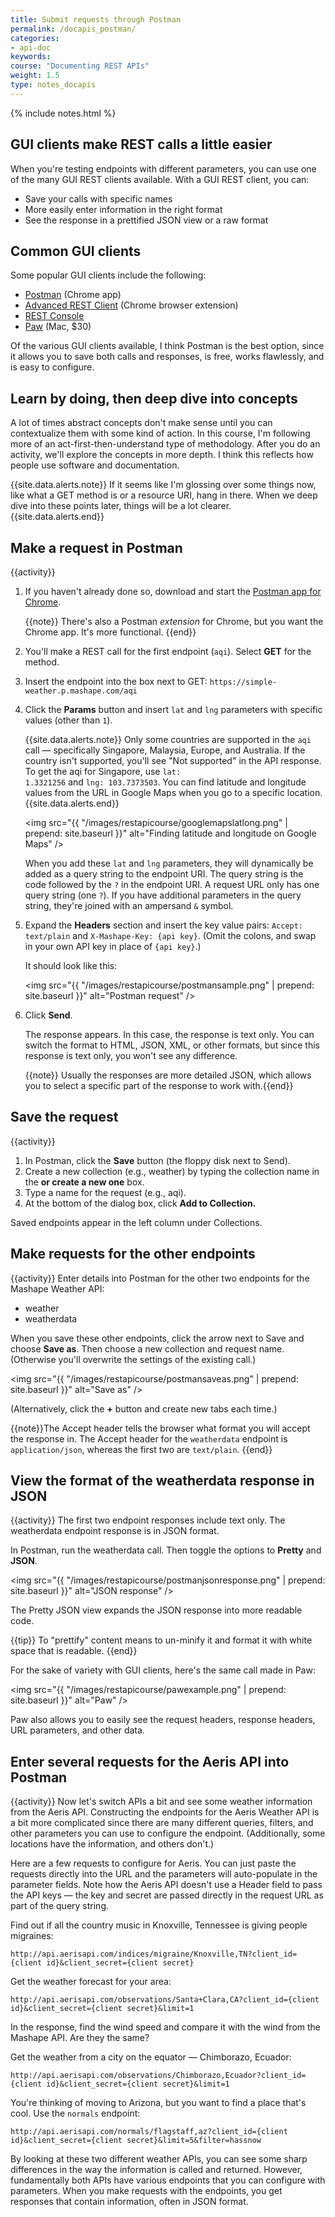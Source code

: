 ```yaml
---
title: Submit requests through Postman
permalink: /docapis_postman/
categories:
- api-doc
keywords: 
course: "Documenting REST APIs"
weight: 1.5
type: notes_docapis
---
```

{% include notes.html %}

## GUI clients make REST calls a little easier

When you're testing endpoints with different parameters, you can use one of the many GUI REST clients available. With a GUI REST client, you can:

* Save your calls with specific names
* More easily enter information in the right format
* See the response in a prettified JSON view or a raw format

## Common GUI clients

Some popular GUI clients include the following:

* [Postman](https://chrome.google.com/webstore/detail/postman/fhbjgbiflinjbdggehcddcbncdddomop?hl=en) (Chrome app)
* [Advanced REST Client](https://chrome.google.com/webstore/detail/advanced-rest-client/hgmloofddffdnphfgcellkdfbfbjeloo) (Chrome browser extension)
* [REST Console](https://chrome.google.com/webstore/detail/rest-console/cokgbflfommojglbmbpenpphppikmonn)
* [Paw](https://luckymarmot.com/paw) (Mac, $30)

Of the various GUI clients available, I think Postman is the best option, since it allows you to save both calls and responses, is free, works flawlessly, and is easy to configure.

## Learn by doing, then deep dive into concepts

A lot of times abstract concepts don't make sense until you can contextualize them with some kind of action. In this course, I'm following more of an act-first-then-understand type of methodology. After you do an activity, we'll explore the concepts in more depth. I think this reflects how people use software and documentation.

{{site.data.alerts.note}} If it seems like I'm glossing over some things now, like what a GET method is or a resource URI, hang in there. When we deep dive into these points later, things will be a lot clearer. {{site.data.alerts.end}}

## Make a request in Postman
{{activity}}
1. If you haven't already done so, download and start the [Postman app for Chrome](https://chrome.google.com/webstore/detail/postman/fhbjgbiflinjbdggehcddcbncdddomop?hl=en).

    {{note}} There's also a Postman <i>extension</i> for Chrome, but you want the Chrome app. It's more functional. {{end}}

2. You'll make a REST call for the first endpoint (`aqi`). Select **GET** for the method.
3. Insert the endpoint into the box next to GET: `https://simple-weather.p.mashape.com/aqi`
4. Click the **Params** button and insert `lat` and `lng` parameters with specific values (other than `1`).

    {{site.data.alerts.note}} Only some countries are supported in the <code>aqi</code> call &mdash; specifically Singapore, Malaysia, Europe, and Australia. If the country isn't supported, you'll see "Not supported" in the API response. To get the aqi for Singapore, use <code>lat: 1.3321256</code> and <code>lng: 103.7373503</code>. You can find latitude and longitude values from the URL in Google Maps when you go to a specific location.{{site.data.alerts.end}}

    <img src="{{ "/images/restapicourse/googlemapslatlong.png" | prepend: site.baseurl }}" alt="Finding latitude and longitude on Google Maps" />
	
	When you add these `lat` and `lng` parameters, they will dynamically be added as a query string to the endpoint URI. The query string is the code followed by the `?` in the endpoint URI. A request URL only has one query string (one `?`). If you have additional parameters in the query string, they're joined with an ampersand `&` symbol.
	
5. Expand the **Headers** section and insert the key value pairs: `Accept: text/plain` and `X-Mashape-Key: {api key}`. (Omit the colons, and swap in your own API key in place of `{api key}`.)
	
    It should look like this:

	<img src="{{ "/images/restapicourse/postmansample.png" | prepend: site.baseurl }}" alt="Postman request" />

7. Click **Send**.

	The response appears. In this case, the response is text only. You can switch the format to HTML, JSON, XML, or other formats, but since this response is text only, you won't see any difference.
	
	{{note}} Usually the responses are more detailed JSON, which allows you to select a specific part of the response to work with.{{end}}
	
## Save the request
{{activity}}
1. In Postman, click the **Save** button (the floppy disk next to Send). 
2. Create a new collection (e.g., weather) by typing the collection name in the **or create a new one** box.
3. Type a name for the request (e.g., aqi).
4. At the bottom of the dialog box, click **Add to Collection.**

Saved endpoints appear in the left column under Collections.

## Make requests for the other endpoints
{{activity}}
Enter details into Postman for the other two endpoints for the Mashape Weather API:

* weather
* weatherdata

When you save these other endpoints, click the arrow next to Save and choose **Save as**. Then choose a new collection and request name. (Otherwise you'll overwrite the settings of the existing call.)

<img src="{{ "/images/restapicourse/postmansaveas.png" | prepend: site.baseurl }}" alt="Save as" />

(Alternatively, click the **+** button and create new tabs each time.)

{{note}}The Accept header tells the browser what format you will accept the response in. The Accept header for the <code>weatherdata</code> endpoint is <code>application/json</code>, whereas the first two are <code>text/plain</code>. {{end}}

## View the format of the weatherdata response in JSON
{{activity}}
The first two endpoint responses include text only. The weatherdata endpoint response is in JSON format. 

In Postman, run the weatherdata call. Then toggle the options to **Pretty** and **JSON**.

<img src="{{ "/images/restapicourse/postmanjsonresponse.png" | prepend: site.baseurl }}" alt="JSON response" />

The Pretty JSON view expands the JSON response into more readable code. 

{{tip}} To "prettify" content means to un-minify it and format it with white space that is readable. {{end}}

For the sake of variety with GUI clients, here's the same call made in Paw:

<img src="{{ "/images/restapicourse/pawexample.png" | prepend: site.baseurl }}" alt="Paw" />

Paw also allows you to easily see the request headers, response headers, URL parameters, and other data.

## Enter several requests for the Aeris API into Postman
{{activity}}
Now let's switch APIs a bit and see some weather information from the Aeris API. Constructing the endpoints for the Aeris Weather API is a bit more complicated since there are many different queries, filters, and other parameters you can use to configure the endpoint. (Additionally, some locations have the information, and others don't.)

Here are a few requests to configure for Aeris. You can just paste the requests directly into the URL and the parameters will auto-populate in the parameter fields. Note how the Aeris API doesn't use a Header field to pass the API keys &mdash; the key and secret are passed directly in the request URL as part of the query string.

Find out if all the country music in Knoxville, Tennessee is giving people migraines:

```
http://api.aerisapi.com/indices/migraine/Knoxville,TN?client_id={client id}&client_secret={client secret}
```

Get the weather forecast for your area:

```
http://api.aerisapi.com/observations/Santa+Clara,CA?client_id={client id}&client_secret={client secret}&limit=1
```

In the response, find the wind speed and compare it with the wind from the Mashape API. Are they the same?

Get the weather from a city on the equator &mdash; Chimborazo, Ecuador:

```
http://api.aerisapi.com/observations/Chimborazo,Ecuador?client_id={client id}&client_secret={client secret}&limit=1
```

You're thinking of moving to Arizona, but you want to find a place that's cool. Use the `normals` endpoint:

```
http://api.aerisapi.com/normals/flagstaff,az?client_id={client id}&client_secret={client secret}&limit=5&filter=hassnow
```

By looking at these two different weather APIs, you can see some sharp differences in the way the information is called and returned. However, fundamentally both APIs have various endpoints that you can configure with parameters. When you make requests with the endpoints, you get responses that contain information, often in JSON format.